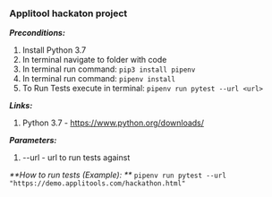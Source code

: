 ### Applitool hackaton project


_**Preconditions:**_
1. Install Python 3.7
2. In terminal navigate to folder with code
3. In terminal run command: `pip3 install pipenv`
4. In terminal run command: `pipenv install`
5. To Run Tests execute in terminal: `pipenv run pytest --url <url>`


_**Links:**_
1. Python 3.7 - https://www.python.org/downloads/ 


_**Parameters:**_
1. --url - url to run tests against

_**How to run tests (Example): **_
`pipenv run pytest --url "https://demo.applitools.com/hackathon.html"`

